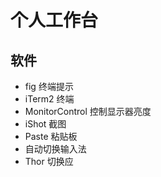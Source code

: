 # 个人工作台

## 软件
- fig 终端提示
- iTerm2 终端
- MonitorControl 控制显示器亮度
- iShot 截图
- Paste 粘贴板
- 自动切换输入法
- Thor 切换应
